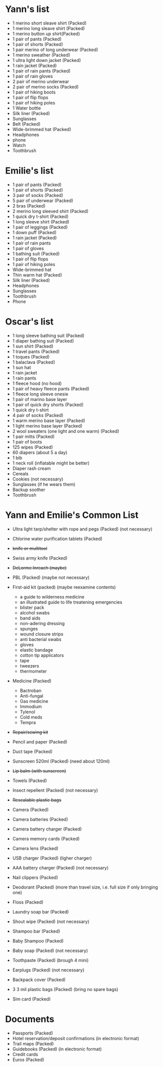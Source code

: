 Yann's list
===========
* 1 merino short sleave shirt (Packed) 
* 1 merino long sleave shirt (Packed) 
* 1 merino button up shirt(Packed) 
* 1 pair of pants (Packed) 
* 1 pair of shorts (Packed) 
* 1 pair merino of long underwear (Packed) 
* 1 merino sweather (Packed) 
* 1 ultra light down jacket (Packed) 
* 1 rain jacket (Packed) 
* 1 pair of rain pants (Packed) 
* 1 pair of rain gloves
* 2 pair of merino underwear 
* 2 pair of merino socks (Packed) 
* 1 pair of hiking boots
* 1 pair of flip flops 
* 1 pair of hiking poles 
* 1 Water bottle
* Silk liner (Packed) 
* Sunglasses 
* Belt (Packed)
* Wide-brimmed hat (Packed) 
* Headphones
* phone
* Watch 
* Toothbrush

Emilie's list
=============
* 1 pair of pants (Packed) 
* 1 pair of shorts (Packed)
* 3 pair of socks (Packed) 
* 5 pair of underwear (Packed)
* 2 bras (Packed) 
* 2 merino long sleeved shirt (Packed) 
* 1 quick dry t-shirt (Packed) 
* 1 long sleeve shirt (Packed) 
* 1 pair of leggings (Packed) 
* 1 down puff (Packed)  
* 1 rain jacket (Packed) 
* 1 pair of rain pants 
* 1 pair of gloves 
* 1 bathing suit (Packed) 
* 1 pair of flip flops 
* 1 pair of hiking poles 
* Wide-brimmed hat 
* Thin warm hat (Packed) 
* Silk liner (Packed) 
* Headphones 
* Sunglasses 
* Toothbrush 
* Phone 

Oscar's list
============
* 1 long sleeve bathing suit (Packed) 
* 1 diaper bathing suit (Packed)
* 1 sun shirt (Packed)
* 1 travel pants (Packed) 
* 1 toques (Packed)
* 1 balaclava (Packed)
* 1 sun hat
* 1 rain jacket 
* 1 rain pants 
* 1 fleece hood (no hood)
* 1 pair of heavy fleece pants (Packed) 
* 1 fleece long sleeve onesie  
* 1 pair of marino base layer
* 1 pair of quick dry shorts (Packed) 
* 1 quick dry t-shirt
* 4 pair of socks (Packed) 
* 1 warm merino base layer (Packed) 
* 1 light merino base layer (Packed) 
* 2 wool sweaters (one light and one warm) (Packed) 
* 1 pair mitts (Packed)
* 1 pair of boots
* 125 wipes (Packed) 
* 60 diapers (about 5 a day)
* 1 bib 
* 1 neck roll (inflatable might be better)
* Diaper rash cream
* Cereals
* Cookies (not necessary)
* Sunglasses (if he wears them)
* Backup soother 
* Toothbrush


Yann and Emilie's Common List
============
* Ultra light tarp/shelter with rope and pegs (Packed) (not necessary)
* Chlorine water purification tablets (Packed)
* ~~knife or multitool~~
* Swiss army knife (Packed)
* ~~DeLorme Inreach (maybe)~~
* PBL (Packed) (maybe not necessary)
* First-aid kit (packed) (maybe reexamine contents)
  - a guide to wilderness medicine
  - an illustrated guide to life treatening emergencies
  - blister pack
  - alcohol swabs
  - band aids
  - non-adering dressing
  - spunges
  - wound closure strips
  - anti bacterial swabs
  - gloves
  - elastic bandage
  - cotton tip applicators
  - tape
  - tweezers
  - thermometer

* Medicine (Packed)
  - Bactroban
  - Anti-fungal 
  - Gas medicine
  - Immodium
  - Tylenol
  - Cold meds
  - Tempra

* ~~Repair/sewing kit~~
* Pencil and paper (Packed)
* Duct tape (Packed)
* Sunscreen 520ml (Packed) (need about 120ml)
* ~~Lip balm (with sunscreen)~~
* Towels (Packed)
* Insect repellent (Packed) (not necessary)
* ~~Resealable plastic bags~~
* Camera (Packed) 
* Camera batteries (Packed)
* Camera battery charger (Packed)
* Camera memory cards (Packed)
* Camera lens (Packed)
* USB charger (Packed) (ligher charger)
* AAA battery charger (Packed) (not necessary)
* Nail clippers (Packed)
* Deodorant (Packed) (more than travel size, i.e. full size if only bringing one)
* Floss (Packed)
* Laundry soap bar (Packed)
* Shout wipe (Packed) (not necessary)
* Shampoo bar (Packed)
* Baby Shampoo (Packed)
* Baby soap (Packed) (not necessary)
* Toothpaste (Packed) (brough 4 mini)
* Earplugs (Packed) (not necessary)
* Backpack cover (Packed)
* 3 3 mil plastic bags (Packed) (bring no spare bags)
* Sim card (Packed)

Documents
===========
* Passports (Packed)
* Hotel reservation/deposit confirmations (in electronic format)
* Trail maps (Packed) 
* Guidebooks (Packed) (in electronic format)
* Credit cards 
* Euros (Packed)
